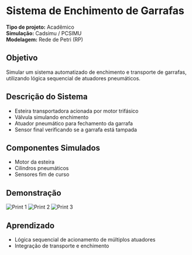 # Sistema de Enchimento de Garrafas

**Tipo de projeto:** Acadêmico  
**Simulação:** Cadsimu / PCSIMU  
**Modelagem:** Rede de Petri (RP)

## Objetivo
Simular um sistema automatizado de enchimento e transporte de garrafas, utilizando lógica sequencial de atuadores pneumáticos.

## Descrição do Sistema
- Esteira transportadora acionada por motor trifásico  
- Válvula simulando enchimento  
- Atuador pneumático para fechamento da garrafa  
- Sensor final verificando se a garrafa está tampada

## Componentes Simulados
- Motor da esteira  
- Cilindros pneumáticos  
- Sensores fim de curso

## Demonstração
![Print 1](./prints/SISTEMA_ENCHE_RP.png)
![Print 2](./prints/SISTEMA_ENCHE_CADSIMU.png)
![Print 3](./prints/SISTEMA_ENCHE_PCSIMU.png)

## Aprendizado
- Lógica sequencial de acionamento de múltiplos atuadores  
- Integração de transporte e enchimento
